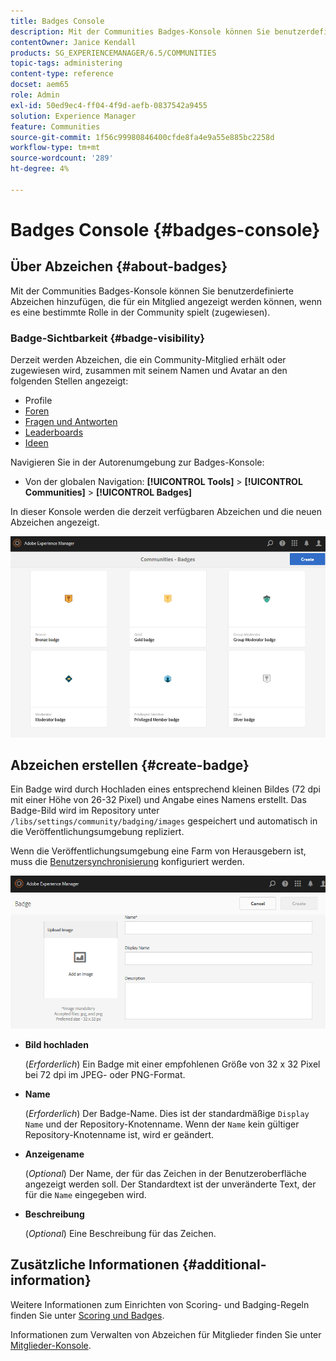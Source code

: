 ```yaml
---
title: Badges Console
description: Mit der Communities Badges-Konsole können Sie benutzerdefinierte Abzeichen hinzufügen, die Mitgliedern angezeigt werden können, wenn sie eine bestimmte Rolle in der Community übernehmen (zugewiesen).
contentOwner: Janice Kendall
products: SG_EXPERIENCEMANAGER/6.5/COMMUNITIES
topic-tags: administering
content-type: reference
docset: aem65
role: Admin
exl-id: 50ed9ec4-ff04-4f9d-aefb-0837542a9455
solution: Experience Manager
feature: Communities
source-git-commit: 1f56c99980846400cfde8fa4e9a55e885bc2258d
workflow-type: tm+mt
source-wordcount: '289'
ht-degree: 4%

---
```


# Badges Console {#badges-console}

## Über Abzeichen {#about-badges}

Mit der Communities Badges-Konsole können Sie benutzerdefinierte Abzeichen hinzufügen, die für ein Mitglied angezeigt werden können, wenn es eine bestimmte Rolle in der Community spielt (zugewiesen).

### Badge-Sichtbarkeit {#badge-visibility}

Derzeit werden Abzeichen, die ein Community-Mitglied erhält oder zugewiesen wird, zusammen mit seinem Namen und Avatar an den folgenden Stellen angezeigt:

* Profile
* [Foren](/help/communities/forum.md)
* [Fragen und Antworten](/help/communities/working-with-qna.md)
* [Leaderboards](/help/communities/enabling-leaderboard.md)
* [Ideen](/help/communities/ideation-feature.md)

Navigieren Sie in der Autorenumgebung zur Badges-Konsole:

* Von der globalen Navigation: **[!UICONTROL Tools]** > **[!UICONTROL Communities]** > **[!UICONTROL Badges]**

In dieser Konsole werden die derzeit verfügbaren Abzeichen und die neuen Abzeichen angezeigt.

![badges-homepage](assets/badges-homepage.png)

## Abzeichen erstellen {#create-badge}

Ein Badge wird durch Hochladen eines entsprechend kleinen Bildes (72 dpi mit einer Höhe von 26-32 Pixel) und Angabe eines Namens erstellt. Das Badge-Bild wird im Repository unter `/libs/settings/community/badging/images` gespeichert und automatisch in die Veröffentlichungsumgebung repliziert.

Wenn die Veröffentlichungsumgebung eine Farm von Herausgebern ist, muss die [Benutzersynchronisierung](/help/communities/sync.md) konfiguriert werden.

![create-badge](assets/create-badge.png)

* **Bild hochladen**

  (*Erforderlich*) Ein Badge mit einer empfohlenen Größe von 32 x 32 Pixel bei 72 dpi im JPEG- oder PNG-Format.

* **Name**

  (*Erforderlich*) Der Badge-Name. Dies ist der standardmäßige `Display Name` und der Repository-Knotenname. Wenn der `Name` kein gültiger Repository-Knotenname ist, wird er geändert.

* **Anzeigename**

  (*Optional*) Der Name, der für das Zeichen in der Benutzeroberfläche angezeigt werden soll. Der Standardtext ist der unveränderte Text, der für die `Name` eingegeben wird.

* **Beschreibung**

  (*Optional*) Eine Beschreibung für das Zeichen.

## Zusätzliche Informationen {#additional-information}

Weitere Informationen zum Einrichten von Scoring- und Badging-Regeln finden Sie unter [Scoring und Badges](/help/communities/implementing-scoring.md).

Informationen zum Verwalten von Abzeichen für Mitglieder finden Sie unter [Mitglieder-Konsole](/help/communities/members.md).
